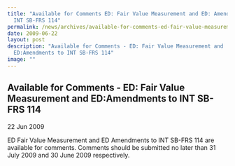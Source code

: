 ```yaml
---
title: "Available for Comments ED: Fair Value Measurement and ED: Amendments to
  INT SB-FRS 114"
permalink: /news/archives/available-for-comments-ed-fair-value-measurement-and-ed-amendments-to-int-sb-frs-114/
date: 2009-06-22
layout: post
description: "Available for Comments - ED: Fair Value Measurement and
  ED:Amendments to INT SB-FRS 114"
image: ""
---
```

Available for Comments - ED: Fair Value Measurement and ED:Amendments to INT SB-FRS 114
---------------------------------------------------------------------------------------

22 Jun 2009

ED Fair Value Measurement and ED Amendments to INT SB-FRS 114 are available for comments. Comments should be submitted no later than 31 July 2009 and 30 June 2009 respectively.
